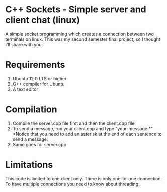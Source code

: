 # C++ Sockets - Simple server and client chat (linux)

A simple socket programming which creates a connection between two terminals on linux. This was my second semester final project, so I thought I'll share with you.

# Requirements

1. Ubuntu 12.0 LTS or higher
2. G++ compiler for Ubuntu
3. A text editor

# Compilation

1. Compile the server.cpp file first and then the client.cpp file.
2. To send a message, run your client.cpp and type "your-message *" *Notice that you need to add an asterisk at the end of each sentence to send a message.
3. Same goes for server.cpp

# Limitations

This code is limited to one client only. There is only one-to-one connection. To have multiple connections you need to know about threading.